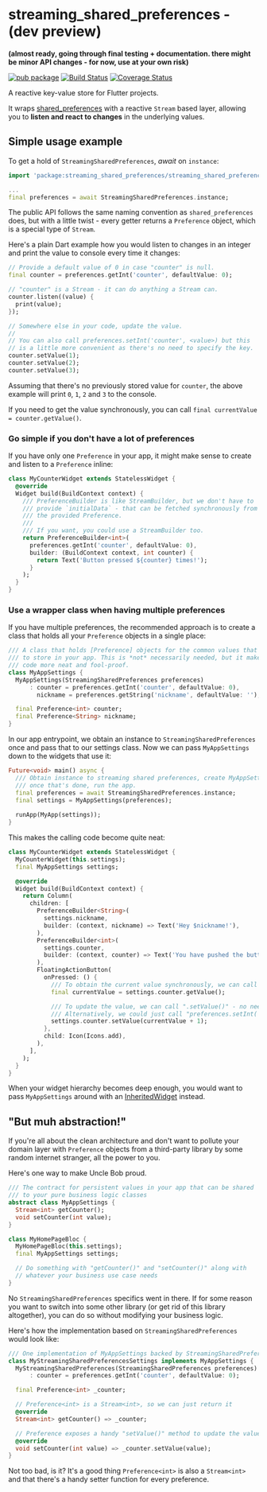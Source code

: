 # streaming_shared_preferences - (dev preview)

**(almost ready, going through final testing + documentation. there might be minor API changes - for now, use at your own risk)**

[![pub package](https://img.shields.io/pub/v/streaming_shared_preferences.svg)](https://pub.dartlang.org/packages/streaming_shared_preferences)
 [![Build Status](https://travis-ci.org/roughike/streaming_shared_preferences.svg?branch=master)](https://travis-ci.org/roughike/streaming_shared_preferences) 
 [![Coverage Status](https://coveralls.io/repos/github/roughike/streaming_shared_preferences/badge.svg?branch=master)](https://coveralls.io/github/roughike/streaming_shared_preferences?branch=master)

A reactive key-value store for Flutter projects.

It wraps [shared_preferences](https://pub.dartlang.org/packages/shared_preferences) with a reactive `Stream` based layer, allowing you to **listen and react to changes** in the underlying values.

## Simple usage example

To get a hold of `StreamingSharedPreferences`, _await_ on `instance`:

```dart
import 'package:streaming_shared_preferences/streaming_shared_preferences.dart';

...
final preferences = await StreamingSharedPreferences.instance;
```

The public API follows the same naming convention as `shared_preferences` does, but with a little
twist - every getter returns a `Preference` object, which is a special type of `Stream`.

Here's a plain Dart example how you would listen to changes in an integer and print the value to console every time it changes:

```dart
// Provide a default value of 0 in case "counter" is null.
final counter = preferences.getInt('counter', defaultValue: 0);

// "counter" is a Stream - it can do anything a Stream can.
counter.listen((value) {
  print(value);
});

// Somewhere else in your code, update the value.
//
// You can also call preferences.setInt('counter', <value>) but this
// is a little more convenient as there's no need to specify the key.
counter.setValue(1);
counter.setValue(2);
counter.setValue(3);
```

Assuming that there's no previously stored value for `counter`, the above example will print `0`,
`1`, `2` and `3` to the console.

If you need to get the value synchronously, you can call `final currentValue = counter.getValue()`.

### Go simple if you don't have a lot of preferences

If you have only one `Preference` in your app, it might make sense to create and listen to a `Preference` inline:

```dart
class MyCounterWidget extends StatelessWidget {
  @override
  Widget build(BuildContext context) {
    /// PreferenceBuilder is like StreamBuilder, but we don't have to
    /// provide `initialData` - that can be fetched synchronously from
    /// the provided Preference.
    ///
    /// If you want, you could use a StreamBuilder too.
    return PreferenceBuilder<int>(
      preferences.getInt('counter', defaultValue: 0),
      builder: (BuildContext context, int counter) {
        return Text('Button pressed ${counter} times!');
      }
    );
  }
}
```

### Use a wrapper class when having multiple preferences

If you have multiple preferences, the recommended approach is to create a class that holds all your `Preference` objects in a single place:

```dart
/// A class that holds [Preference] objects for the common values that you want
/// to store in your app. This is *not* necessarily needed, but it makes your
/// code more neat and fool-proof.
class MyAppSettings {
  MyAppSettings(StreamingSharedPreferences preferences)
      : counter = preferences.getInt('counter', defaultValue: 0),
        nickname = preferences.getString('nickname', defaultValue: '');

  final Preference<int> counter;
  final Preference<String> nickname;
}
```

In our app entrypoint, we obtain an instance to `StreamingSharedPreferences` once and pass that to our settings class.
Now we can pass `MyAppSettings` down to the widgets that use it:

```dart
Future<void> main() async {
  /// Obtain instance to streaming shared preferences, create MyAppSettings, and
  /// once that's done, run the app.
  final preferences = await StreamingSharedPreferences.instance;
  final settings = MyAppSettings(preferences);
  
  runApp(MyApp(settings));
}
```

This makes the calling code become quite neat:

```dart
class MyCounterWidget extends StatelessWidget {
  MyCounterWidget(this.settings);
  final MyAppSettings settings;

  @override
  Widget build(BuildContext context) {
    return Column(
      children: [
        PreferenceBuilder<String>(
          settings.nickname,
          builder: (context, nickname) => Text('Hey $nickname!'),
        ),
        PreferenceBuilder<int>(
          settings.counter,
          builder: (context, counter) => Text('You have pushed the button $counter times!'),
        ),
        FloatingActionButton(
          onPressed: () {
            /// To obtain the current value synchronously, we can call ".getValue()".
            final currentValue = settings.counter.getValue();

            /// To update the value, we can call ".setValue()" - no need to provide a key!
            /// Alternatively, we could just call "preferences.setInt('counter', currentValue + 1)".
            settings.counter.setValue(currentValue + 1);
          },
          child: Icon(Icons.add),
        ),
      ],
    );
  }
}
```

When your widget hierarchy becomes deep enough, you would want to pass `MyAppSettings` around with an [InheritedWidget](https://docs.flutter.io/flutter/widgets/InheritedWidget-class.html) instead.

## "But muh abstraction!"

If you're all about the clean architecture and don't want to pollute your domain layer with `Preference` objects from a third-party library by some random internet stranger, all the power to you.

Here's one way to make Uncle Bob proud.

```dart
/// The contract for persistent values in your app that can be shared
/// to your pure business logic classes
abstract class MyAppSettings {
  Stream<int> getCounter();
  void setCounter(int value);
}

class MyHomePageBloc {
  MyHomePageBloc(this.settings);
  final MyAppSettings settings;

  // Do something with "getCounter()" and "setCounter()" along with 
  // whatever your business use case needs
}
```

No `StreamingSharedPreferences` specifics went in there.
If for some reason you want to switch into some other library (or get rid of this library altogether), you can do so without modifying your business logic.

Here's how the implementation based on `StreamingSharedPreferences` would look like:

```dart
/// One implementation of MyAppSettings backed by StreamingSharedPreferences
class MyStreamingSharedPreferencesSettings implements MyAppSettings {
  MyStreamingSharedPreferences(StreamingSharedPreferences preferences)
      : counter = preferences.getInt('counter', defaultValue: 0);

  final Preference<int> _counter;

  // Preference<int> is a Stream<int>, so we can just return it
  @override
  Stream<int> getCounter() => _counter;

  // Preference exposes a handy "setValue()" method to update the value
  @override
  void setCounter(int value) => _counter.setValue(value);
}
```

Not too bad, is it?
It's a good thing `Preference<int>` is also a `Stream<int>` and that there's a handy setter function for every preference.
